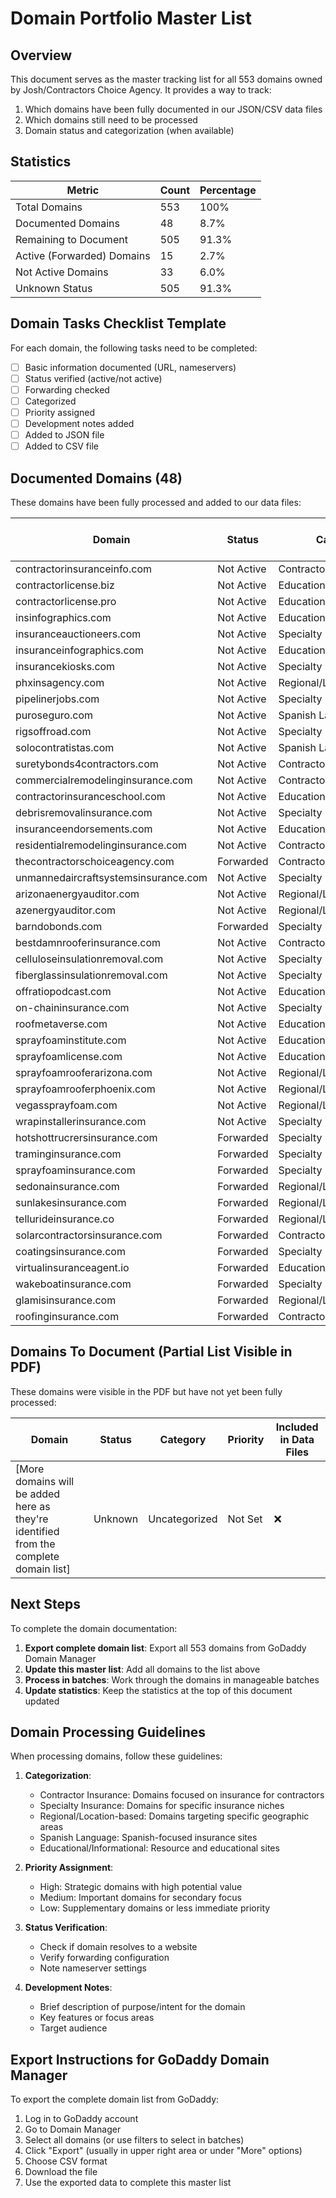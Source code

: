 # Domain Portfolio Master List

## Overview
This document serves as the master tracking list for all 553 domains owned by Josh/Contractors Choice Agency. It provides a way to track:
1. Which domains have been fully documented in our JSON/CSV data files
2. Which domains still need to be processed
3. Domain status and categorization (when available)

## Statistics

| Metric | Count | Percentage |
|--------|-------|------------|
| Total Domains | 553 | 100% |
| Documented Domains | 48 | 8.7% |
| Remaining to Document | 505 | 91.3% |
| Active (Forwarded) Domains | 15 | 2.7% |
| Not Active Domains | 33 | 6.0% |
| Unknown Status | 505 | 91.3% |

## Domain Tasks Checklist Template

For each domain, the following tasks need to be completed:

- [ ] Basic information documented (URL, nameservers)
- [ ] Status verified (active/not active)
- [ ] Forwarding checked
- [ ] Categorized
- [ ] Priority assigned
- [ ] Development notes added
- [ ] Added to JSON file
- [ ] Added to CSV file

## Documented Domains (48)

These domains have been fully processed and added to our data files:

| Domain | Status | Category | Priority | Included in Data Files |
|--------|--------|----------|----------|------------------------|
| contractorinsuranceinfo.com | Not Active | Contractor Insurance | Medium | ✅ |
| contractorlicense.biz | Not Active | Educational/Informational | Low | ✅ |
| contractorlicense.pro | Not Active | Educational/Informational | Low | ✅ |
| insinfographics.com | Not Active | Educational/Informational | Low | ✅ |
| insuranceauctioneers.com | Not Active | Specialty Insurance | Medium | ✅ |
| insuranceinfographics.com | Not Active | Educational/Informational | Low | ✅ |
| insurancekiosks.com | Not Active | Specialty Insurance | Low | ✅ |
| phxinsagency.com | Not Active | Regional/Location-based | Medium | ✅ |
| pipelinerjobs.com | Not Active | Specialty Insurance | Low | ✅ |
| puroseguro.com | Not Active | Spanish Language | High | ✅ |
| rigsoffroad.com | Not Active | Specialty Insurance | Medium | ✅ |
| solocontratistas.com | Not Active | Spanish Language | High | ✅ |
| suretybonds4contractors.com | Not Active | Contractor Insurance | High | ✅ |
| commercialremodelinginsurance.com | Not Active | Contractor Insurance | High | ✅ |
| contractorinsuranceschool.com | Not Active | Educational/Informational | Medium | ✅ |
| debrisremovalinsurance.com | Not Active | Specialty Insurance | Medium | ✅ |
| insuranceendorsements.com | Not Active | Educational/Informational | Low | ✅ |
| residentialremodelinginsurance.com | Not Active | Contractor Insurance | High | ✅ |
| thecontractorschoiceagency.com | Forwarded | Contractor Insurance | High | ✅ |
| unmannedaircraftsystemsinsurance.com | Not Active | Specialty Insurance | Medium | ✅ |
| arizonaenergyauditor.com | Not Active | Regional/Location-based | Medium | ✅ |
| azenergyauditor.com | Not Active | Regional/Location-based | Medium | ✅ |
| barndobonds.com | Forwarded | Specialty Insurance | Medium | ✅ |
| bestdamnrooferinsurance.com | Not Active | Contractor Insurance | High | ✅ |
| celluloseinsulationremoval.com | Not Active | Specialty Insurance | Low | ✅ |
| fiberglassinsulationremoval.com | Not Active | Specialty Insurance | Low | ✅ |
| offratiopodcast.com | Not Active | Educational/Informational | Low | ✅ |
| on-chaininsurance.com | Not Active | Specialty Insurance | Medium | ✅ |
| roofmetaverse.com | Not Active | Educational/Informational | Low | ✅ |
| sprayfoaminstitute.com | Not Active | Educational/Informational | Medium | ✅ |
| sprayfoamlicense.com | Not Active | Educational/Informational | Medium | ✅ |
| sprayfoamrooferarizona.com | Not Active | Regional/Location-based | High | ✅ |
| sprayfoamrooferphoenix.com | Not Active | Regional/Location-based | High | ✅ |
| vegassprayfoam.com | Not Active | Regional/Location-based | High | ✅ |
| wrapinstallerinsurance.com | Not Active | Specialty Insurance | Medium | ✅ |
| hotshottrucrersinsurance.com | Forwarded | Specialty Insurance | Medium | ✅ |
| traminginsurance.com | Forwarded | Specialty Insurance | Medium | ✅ |
| sprayfoaminsurance.com | Forwarded | Specialty Insurance | High | ✅ |
| sedonainsurance.com | Forwarded | Regional/Location-based | Medium | ✅ |
| sunlakesinsurance.com | Forwarded | Regional/Location-based | Medium | ✅ |
| tellurideinsurance.co | Forwarded | Regional/Location-based | Medium | ✅ |
| solarcontractorsinsurance.com | Forwarded | Contractor Insurance | High | ✅ |
| coatingsinsurance.com | Forwarded | Specialty Insurance | Medium | ✅ |
| virtualinsuranceagent.io | Forwarded | Educational/Informational | Medium | ✅ |
| wakeboatinsurance.com | Forwarded | Specialty Insurance | Medium | ✅ |
| glamisinsurance.com | Forwarded | Regional/Location-based | Medium | ✅ |
| roofinginsurance.com | Forwarded | Contractor Insurance | High | ✅ |

## Domains To Document (Partial List Visible in PDF)

These domains were visible in the PDF but have not yet been fully processed:

| Domain | Status | Category | Priority | Included in Data Files |
|--------|--------|----------|----------|------------------------|
| [More domains will be added here as they're identified from the complete domain list] | Unknown | Uncategorized | Not Set | ❌ |

## Next Steps

To complete the domain documentation:

1. **Export complete domain list**: Export all 553 domains from GoDaddy Domain Manager
2. **Update this master list**: Add all domains to the list above
3. **Process in batches**: Work through the domains in manageable batches
4. **Update statistics**: Keep the statistics at the top of this document updated

## Domain Processing Guidelines

When processing domains, follow these guidelines:

1. **Categorization**:
   - Contractor Insurance: Domains focused on insurance for contractors
   - Specialty Insurance: Domains for specific insurance niches
   - Regional/Location-based: Domains targeting specific geographic areas
   - Spanish Language: Spanish-focused insurance sites
   - Educational/Informational: Resource and educational sites

2. **Priority Assignment**:
   - High: Strategic domains with high potential value
   - Medium: Important domains for secondary focus
   - Low: Supplementary domains or less immediate priority

3. **Status Verification**:
   - Check if domain resolves to a website
   - Verify forwarding configuration
   - Note nameserver settings

4. **Development Notes**:
   - Brief description of purpose/intent for the domain
   - Key features or focus areas
   - Target audience

## Export Instructions for GoDaddy Domain Manager

To export the complete domain list from GoDaddy:

1. Log in to GoDaddy account
2. Go to Domain Manager
3. Select all domains (or use filters to select in batches)
4. Click "Export" (usually in upper right area or under "More" options)
5. Choose CSV format
6. Download the file
7. Use the exported data to complete this master list
